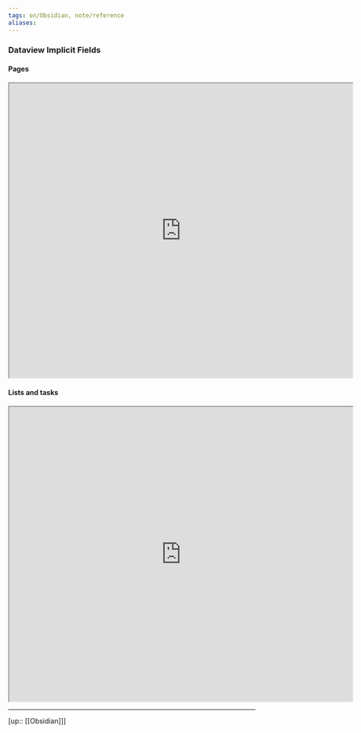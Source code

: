 ```yaml
---
tags: on/Obsidian, note/reference
aliases: 
---
```

### Dataview Implicit Fields

#### Pages

<iframe src="https://blacksmithgu.github.io/obsidian-dataview/annotation/metadata-pages/#implicit-fields" width=700 height=600></iframe>

#### Lists and tasks

<iframe src="https://blacksmithgu.github.io/obsidian-dataview/annotation/metadata-tasks/#implicit-fields" width=700 height=600></iframe>
   
---
[up:: [[Obsidian]]]
